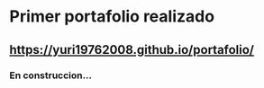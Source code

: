 # Primer portafolio realizado 

## https://yuri19762008.github.io/portafolio/

### En construccion...

